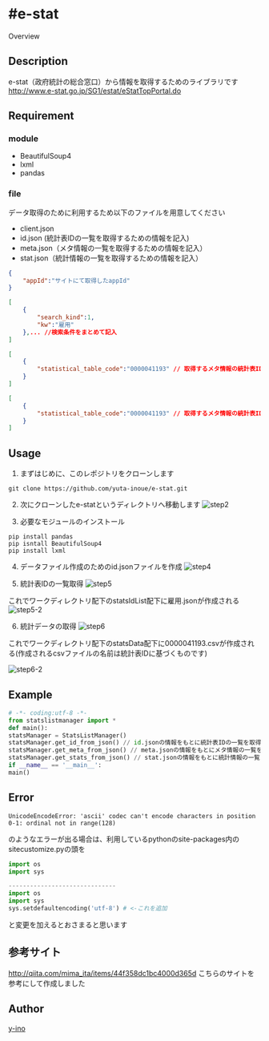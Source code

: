 #e-stat
====

Overview

## Description
e-stat（政府統計の総合窓口）から情報を取得するためのライブラリです
http://www.e-stat.go.jp/SG1/estat/eStatTopPortal.do

## Requirement
### module
* BeautifulSoup4
* lxml
* pandas

### file
データ取得のために利用するため以下のファイルを用意してください
* client.json
* id.json (統計表IDの一覧を取得するための情報を記入)
* meta.json（メタ情報の一覧を取得するための情報を記入）
* stat.json（統計情報の一覧を取得するための情報を記入）

```client.json
{
	"appId":"サイトにて取得したappId"
}
```
```id.json
[
	{
		"search_kind":1,
		"kw":"雇用"
	},... //検索条件をまとめて記入
]
```
```meta.json
[
	{
		"statistical_table_code":"0000041193" // 取得するメタ情報の統計表IDを記入
	}
]
```
```stat.json
[
	{
		"statistical_table_code":"0000041193" // 取得するメタ情報の統計表IDを記入
	}
]
```

## Usage
1. まずはじめに、このレポジトリをクローンします

```
git clone https://github.com/yuta-inoue/e-stat.git
```
2. 次にクローンしたe-statというディレクトリへ移動します
![step2](images/step2.png)

3. 必要なモジュールのインストール
```
pip install pandas
pip isntall BeautifulSoup4
pip install lxml
```

4. データファイル作成のためのid.jsonファイルを作成
![step4](images/step4.png)

5. 統計表IDの一覧取得
![step5](images/step5.png)

これでワークディレクトリ配下のstatsIdList配下に雇用.jsonが作成される
![step5-2](images/step5-1.png)

6. 統計データの取得
![step6](images/step6.png)

これでワークディレクトリ配下のstatsData配下に0000041193.csvが作成される(作成されるcsvファイルの名前は統計表IDに基づくものです)

![step6-2](images/step6-2.png)

## Example
```example.py
# -*- coding:utf-8 -*-
from statslistmanager import *
def main():
statsManager = StatsListManager()
statsManager.get_id_from_json() // id.jsonの情報をもとに統計表IDの一覧を取得する
statsManager.get_meta_from_json() // meta.jsonの情報をもとにメタ情報の一覧を取得する
statsManager.get_stats_from_json() // stat.jsonの情報をもとに統計情報の一覧を取得する
if __name__ == '__main__':
main()
```

## Error
```
UnicodeEncodeError: 'ascii' codec can't encode characters in position 0-1: ordinal not in range(128)
```
のようなエラーが出る場合は、利用しているpythonのsite-packages内のsitecustomize.pyの頭を

```python:sitecustomize.py
import os
import sys

------------------------------
import os
import sys
sys.setdefaultencoding('utf-8') # <-これを追加
```
と変更を加えるとおさまると思います

## 参考サイト
http://qiita.com/mima_ita/items/44f358dc1bc4000d365d
こちらのサイトを参考にして作成しました
## Author

[y-ino](https://github.com/yuta-inoue)
